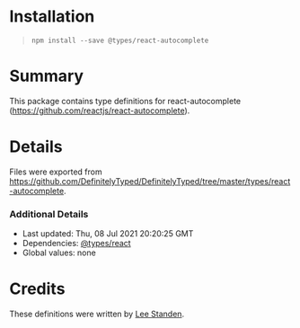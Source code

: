 # Installation
> `npm install --save @types/react-autocomplete`

# Summary
This package contains type definitions for react-autocomplete (https://github.com/reactjs/react-autocomplete).

# Details
Files were exported from https://github.com/DefinitelyTyped/DefinitelyTyped/tree/master/types/react-autocomplete.

### Additional Details
 * Last updated: Thu, 08 Jul 2021 20:20:25 GMT
 * Dependencies: [@types/react](https://npmjs.com/package/@types/react)
 * Global values: none

# Credits
These definitions were written by [Lee Standen](https://github.com/lstanden).
